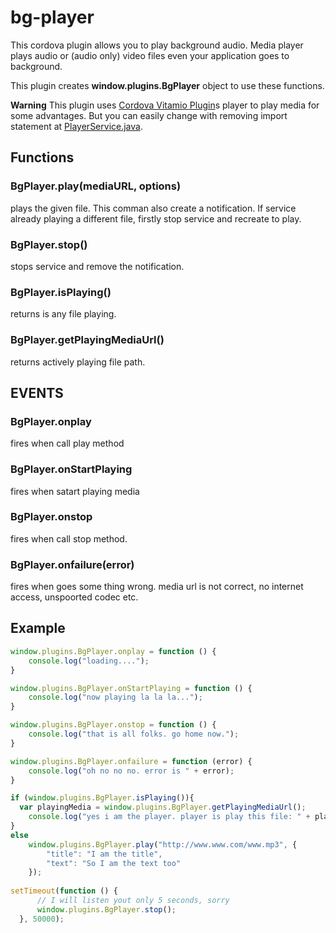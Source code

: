 # bg-player
This cordova plugin allows you to play background audio. Media player plays audio or (audio only) video files even your application goes to background.

This plugin creates __window.plugins.BgPlayer__ object to use these functions.

__Warning__ This plugin uses [Cordova Vitamio Plugin][vitamio]s player to play media for some advantages. But you can easily change with removing import statement at [PlayerService.java][playerservice].

## Functions

### BgPlayer.play(mediaURL, options)

plays the given file. This comman also create a notification. If service already playing a different file, firstly stop service and recreate to play.

### BgPlayer.stop()

stops service and remove the notification. 

### BgPlayer.isPlaying()

returns is any file playing.

### BgPlayer.getPlayingMediaUrl()

returns actively playing file path.

## EVENTS

### BgPlayer.onplay

fires when call play method

### BgPlayer.onStartPlaying

fires when satart playing media

### BgPlayer.onstop

fires when call stop method.

### BgPlayer.onfailure(error)

fires when goes some thing wrong. media url is not correct, no internet access, unspoorted codec etc.

## Example

```javascript
window.plugins.BgPlayer.onplay = function () {
    console.log("loading....");
}

window.plugins.BgPlayer.onStartPlaying = function () {
    console.log("now playing la la la...");
}

window.plugins.BgPlayer.onstop = function () {
    console.log("that is all folks. go home now.");
}

window.plugins.BgPlayer.onfailure = function (error) {
    console.log("oh no no no. error is " + error);
}

if (window.plugins.BgPlayer.isPlaying()){
  var playingMedia = window.plugins.BgPlayer.getPlayingMediaUrl();
    console.log("yes i am the player. player is play this file: " + playingMedia);
}
else
    window.plugins.BgPlayer.play("http://www.www.com/www.mp3", {
        "title": "I am the title",
        "text": "So I am the text too"
    });
    
setTimeout(function () {
      // I will listen yout only 5 seconds, sorry
      window.plugins.BgPlayer.stop();
  }, 50000);

```
[vitamio]:https://github.com/nchutchind/Vitamio-Cordova-Plugin
[playerservice]: src/com/ademc/plugins/PlayerService.java
